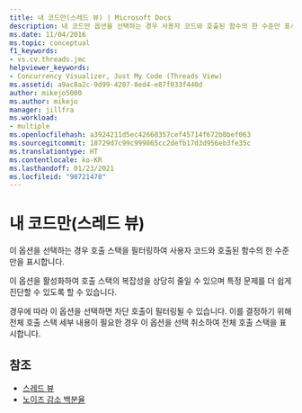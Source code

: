 ```yaml
---
title: 내 코드만(스레드 뷰) | Microsoft Docs
description: 내 코드만 옵션을 선택하는 경우 사용자 코드와 호출된 함수의 한 수준만 표시하도록 호출 스택을 필터링하는 방법을 알아봅니다.
ms.date: 11/04/2016
ms.topic: conceptual
f1_keywords:
- vs.cv.threads.jmc
helpviewer_keywords:
- Concurrency Visualizer, Just My Code (Threads View)
ms.assetid: a9ac8a2c-9d99-4207-8ed4-e87f033f440d
author: mikejo5000
ms.author: mikejo
manager: jillfra
ms.workload:
- multiple
ms.openlocfilehash: a3924211d5ec42660357cef45714f672b0bef063
ms.sourcegitcommit: 18729d7c99c999865cc2defb17d3d956eb3fe35c
ms.translationtype: HT
ms.contentlocale: ko-KR
ms.lasthandoff: 01/23/2021
ms.locfileid: "98721478"
---
```

# <a name="just-my-code-threads-view"></a>내 코드만(스레드 뷰)
이 옵션을 선택하는 경우 호출 스택을 필터링하여 사용자 코드와 호출된 함수의 한 수준만을 표시합니다.

 이 옵션을 활성화하여 호출 스택의 복잡성을 상당히 줄일 수 있으며 특정 문제를 더 쉽게 진단할 수 있도록 할 수 있습니다.

 경우에 따라 이 옵션을 선택하면 차단 호출이 필터링될 수 있습니다. 이를 결정하기 위해 전체 호출 스택 세부 내용이 필요한 경우 이 옵션을 선택 취소하여 전체 호출 스택을 표시합니다.

## <a name="see-also"></a>참조
- [스레드 뷰](../profiling/threads-view-parallel-performance.md)
- [노이즈 감소 백분율](../profiling/noise-reduction-percentage.md)